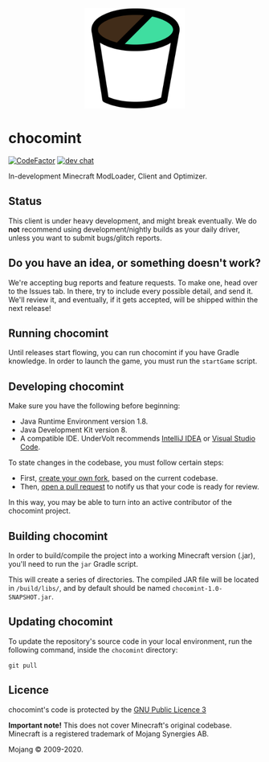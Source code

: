<p align="center">
  <img width="200px" src="assets/mint.png">
</p>

# chocomint
[![CodeFactor](https://www.codefactor.io/repository/github/undervolt/chocomint/badge)](https://www.codefactor.io/repository/github/undervolt/chocomint)
[![dev chat](https://discordapp.com/api/guilds/646132850302779405/widget.png?style=shield)](https://discord.gg/PYdEpXp)

In-development Minecraft ModLoader, Client and Optimizer.

## Status
This client is under heavy development, and might break eventually. We do **not** recommend using development/nightly builds as your daily driver, unless you want to submit bugs/glitch reports.

## Do you have an idea, or something doesn't work?
We're accepting bug reports and feature requests.
To make one, head over to the Issues tab. In there, try to include every possible detail, and send it.
We'll review it, and eventually, if it gets accepted, will be shipped within the next release!

## Running chocomint
Until releases start flowing, you can run chocomint if you have Gradle knowledge.
In order to launch the game, you must run the ``startGame`` script.

## Developing chocomint
Make sure you have the following before beginning:
 - Java Runtime Environment version 1.8.
 - Java Development Kit version 8.
 - A compatible IDE. UnderVolt recommends [IntelliJ IDEA](https://www.jetbrains.com/idea/) or [Visual Studio Code](https://code.visualstudio.com/).
 
To state changes in the codebase, you must follow certain steps:
 - First, [create your own fork](https://docs.github.com/en/free-pro-team@latest/github/getting-started-with-github/fork-a-repo), based on the current codebase.
 - Then, [open a pull request](https://docs.github.com/en/free-pro-team@latest/github/collaborating-with-issues-and-pull-requests/creating-a-pull-request) to notify us that your code is ready for review.

In this way, you may be able to turn into an active contributor of the chocomint project. 

## Building chocomint
In order to build/compile the project into a working Minecraft version (.jar), you'll need to run the ``jar`` Gradle script.

This will create a series of directories. The compiled JAR file will be located in `/build/libs/`, and by default
should be named ``chocomint-1.0-SNAPSHOT.jar``.

## Updating chocomint
To update the repository's source code in your local environment, run the following command, inside the `chocomint` directory:
```shell
git pull
```


## Licence

chocomint's code is protected by the [GNU Public Licence 3](https://opensource.org/licenses/GPL-3.0)

**Important note!** This does not cover Minecraft's original codebase.
Minecraft is a registered trademark of Mojang Synergies AB.

Mojang © 2009-2020.
